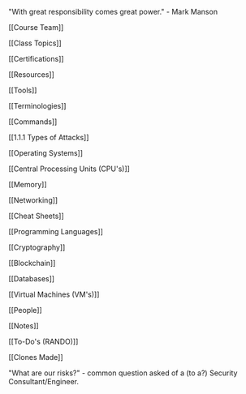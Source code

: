"With great responsibility comes great power." - Mark Manson

[[Course Team]]

[[Class Topics]]

[[Certifications]]

[[Resources]]

[[Tools]]

[[Terminologies]]

[[Commands]]

[[1.1.1 Types of Attacks]]

[[Operating Systems]]

[[Central Processing Units (CPU's)]]

[[Memory]]

[[Networking]]

[[Cheat Sheets]]

[[Programming Languages]]

[[Cryptography]]

[[Blockchain]]

[[Databases]]

[[Virtual Machines (VM's)]]

[[People]]



[[Notes]]

[[To-Do's (RANDO)]]

[[Clones Made]]


"What are our risks?" - common question asked of a (to a?) Security Consultant/Engineer.